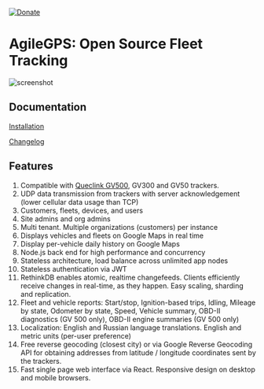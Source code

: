 [![Donate](https://img.shields.io/badge/Donate-PayPal-green.svg)](https://www.paypal.com/cgi-bin/webscr?cmd=_s-xclick&hosted_button_id=WTGZ7P8E8D9JE)

# AgileGPS: Open Source Fleet Tracking

![screenshot](https://raw.githubusercontent.com/llambda/agilegps/master/public/images/screen1.png?token=AGc1MoMRLFILb287jsksqBY-hvOtCRakks5Ym6-uwA%3D%3D)

## Documentation

[Installation](INSTALL.md)

[Changelog](CHANGELOG.md)

## Features

1. Compatible with [Queclink GV500](https://www.amazon.com/Professional-Quality-GV500-Vehicle-Tracker/dp/B00XLSDNDO/ref=as_sl_pc_qf_sp_asin_til?tag=agilegps-20&linkCode=w00&linkId=2a0bd062af220b70c28683c305f01385&creativeASIN=B00XLSDNDO), GV300 and GV50 trackers.
1. UDP data transmission from trackers with server acknowledgement (lower cellular data usage than TCP)
1. Customers, fleets, devices, and users
1. Site admins and org admins
1. Multi tenant. Multiple organizations (customers) per instance
1. Displays vehicles and fleets on Google Maps in real time
1. Display per-vehicle daily history on Google Maps
1. Node.js back end for high performance and concurrency
1. Stateless architecture, load balance across unlimited app nodes
1. Stateless authentication via JWT
1. RethinkDB enables atomic, realtime changefeeds. Clients efficiently receive changes in real-time, as they happen. Easy scaling, sharding and replication.
1. Fleet and vehicle reports: Start/stop, Ignition-based trips, Idling, Mileage by state, Odometer by state, Speed, Vehicle summary, OBD-II diagnostics (GV 500 only), OBD-II engine summaries (GV 500 only)
1. Localization: English and Russian language translations. English and metric units (per-user preference)
1. Free reverse geocoding (closest city) or via Google Reverse Geocoding API for obtaining addresses from latitude / longitude coordinates sent by the trackers.
1. Fast single page web interface via React. Responsive design on desktop and mobile browsers.

